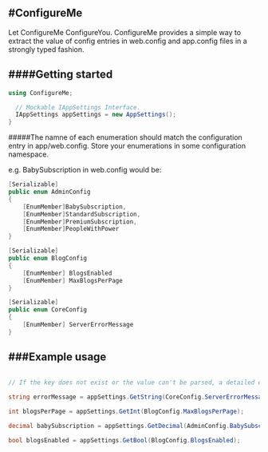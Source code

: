 #ConfigureMe
-----------------------------
Let ConfigureMe ConfigureYou. ConfigureMe provides a simple way to extract the value of config entries in web.config and app.config files in a strongly typed fashion. 


####Getting started
-----------------------------
```c#
using ConfigureMe;

  // Mockable IAppSettings Interface.
  IAppSettings appSettings = new AppSettings();
}
```
#####The namne of each enumeration should match the configuration entry in app/web.config.
Store your enumerations in some configuration namespace.

e.g. BabySubscription in web.config would be:
<configuration> 
  <appSettings>
	<add key="BabySubscription" value="4.95"/>
	<add key="BlogsEnabled" value="true"/>
  </appSettings> 
</configuration>

```c#
[Serializable]
public enum AdminConfig
{
	[EnumMember]BabySubscription,
    [EnumMember]StandardSubscription,
    [EnumMember]PremiumSubscription,
    [EnumMember]PeopleWithPower
}

[Serializable]
public enum BlogConfig
{
	[EnumMember] BlogsEnabled
    [EnumMember] MaxBlogsPerPage
}   

[Serializable]
public enum CoreConfig
{
    [EnumMember] ServerErrorMessage
}

```

###Example usage
---------------
```c#

// If the key does not exist or the value can't be parsed, a detailed exception is raised. 
	
string errorMessage = appSettings.GetString(CoreConfig.ServerErrorMessage);

int blogsPerPage = appSettings.GetInt(BlogConfig.MaxBlogsPerPage);

decimal babySubscription = appSettings.GetDecimal(AdminConfig.BabySubscription);

bool blogsEnabled = appSettings.GetBool(BlogConfig.BlogsEnabled);

```